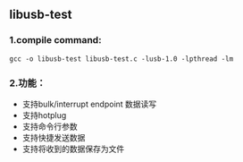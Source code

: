 ## libusb-test

### 1.compile command: 
	gcc -o libusb-test libusb-test.c -lusb-1.0 -lpthread -lm

### 2.功能： 
- 支持bulk/interrupt endpoint 数据读写
- 支持hotplug
- 支持命令行参数
- 支持快捷发送数据
- 支持将收到的数据保存为文件
